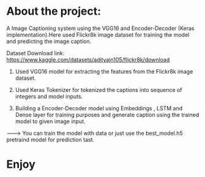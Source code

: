 # About the project:
A Image Captioning system using the VGG16 and Encoder-Decoder (Keras implementation).Here used Flickr8k image dataset for training the model and predicting the image caption.

Dataset Download link: https://www.kaggle.com/datasets/adityajn105/flickr8k/download

1. Used VGG16 model for extracting the features from the Flickr8k image dataset.

2. Used Keras Tokenizer for tokenized the captions into sequence of integers and model inputs.

3. Building a Encoder-Decoder model using Embeddings , LSTM and Dense layer for training purposes and generate caption using the trained model to given image input.



---> You can train the model with data or just use the best_model.h5 pretraind model for prediction tast.

# Enjoy
